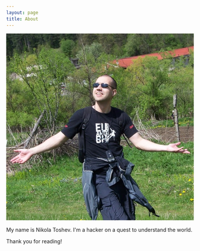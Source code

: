 ```yaml
---
layout: page
title: About
---
```


![Me](/public/images/niki.jpg)

My name is Nikola Toshev. I'm a hacker on a quest to understand the world. 

Thank you for reading! 